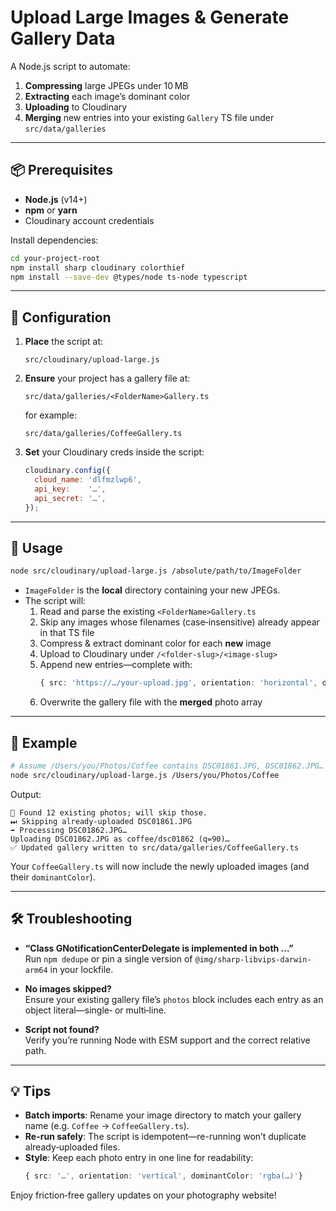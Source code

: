 # Upload Large Images & Generate Gallery Data

A Node.js script to automate:

1. **Compressing** large JPEGs under 10 MB  
2. **Extracting** each image’s dominant color  
3. **Uploading** to Cloudinary  
4. **Merging** new entries into your existing `Gallery` TS file under `src/data/galleries`

---

## 📦 Prerequisites

- **Node.js** (v14+)  
- **npm** or **yarn**  
- Cloudinary account credentials  

Install dependencies:

```bash
cd your-project-root
npm install sharp cloudinary colorthief
npm install --save-dev @types/node ts-node typescript
```

---

## 🔧 Configuration

1. **Place** the script at:
   ```
   src/cloudinary/upload-large.js
   ```
2. **Ensure** your project has a gallery file at:
   ```
   src/data/galleries/<FolderName>Gallery.ts
   ```
   for example:
   ```
   src/data/galleries/CoffeeGallery.ts
   ```

3. **Set** your Cloudinary creds inside the script:

   ```js
   cloudinary.config({
     cloud_name: 'dlfmzlwp6',
     api_key:    '…',
     api_secret: '…',
   });
   ```

---

## 🚀 Usage

```bash
node src/cloudinary/upload-large.js /absolute/path/to/ImageFolder
```

- `ImageFolder` is the **local** directory containing your new JPEGs.  
- The script will:
  1. Read and parse the existing `<FolderName>Gallery.ts`  
  2. Skip any images whose filenames (case‑insensitive) already appear in that TS file  
  3. Compress & extract dominant color for each **new** image  
  4. Upload to Cloudinary under `/<folder-slug>/<image-slug>`  
  5. Append new entries—complete with:
     ```ts
     { src: 'https://…/your-upload.jpg', orientation: 'horizontal', dominantColor: 'rgba(r, g, b, 0.6)' }
     ```
  6. Overwrite the gallery file with the **merged** photo array  

---

## 📄 Example

```bash
# Assume /Users/you/Photos/Coffee contains DSC01861.JPG, DSC01862.JPG…
node src/cloudinary/upload-large.js /Users/you/Photos/Coffee
```

Output:

```
🔎 Found 12 existing photos; will skip those.
⏭ Skipping already-uploaded DSC01861.JPG
➡ Processing DSC01862.JPG…
Uploading DSC01862.JPG as coffee/dsc01862 (q=90)…
✅ Updated gallery written to src/data/galleries/CoffeeGallery.ts
```

Your `CoffeeGallery.ts` will now include the newly uploaded images (and their `dominantColor`).

---

## 🛠️ Troubleshooting

- **“Class GNotificationCenterDelegate is implemented in both …”**  
  Run `npm dedupe` or pin a single version of `@img/sharp-libvips-darwin-arm64` in your lockfile.

- **No images skipped?**  
  Ensure your existing gallery file’s `photos` block includes each entry as an object literal—single‑ or multi‑line.

- **Script not found?**  
  Verify you’re running Node with ESM support and the correct relative path.

---

## 💡 Tips

- **Batch imports**: Rename your image directory to match your gallery name (e.g. `Coffee` → `CoffeeGallery.ts`).  
- **Re-run safely**: The script is idempotent—re-running won’t duplicate already‑uploaded files.  
- **Style**: Keep each photo entry in one line for readability:
  ```ts
  { src: '…', orientation: 'vertical', dominantColor: 'rgba(…)'}
  ```

Enjoy friction‑free gallery updates on your photography website!
